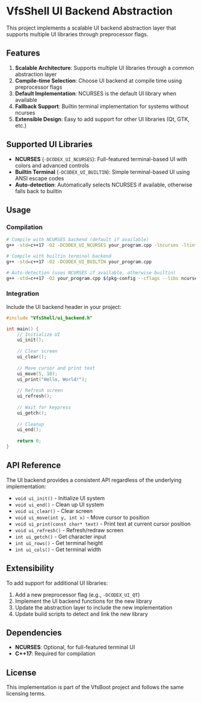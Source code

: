 # VfsShell UI Backend Abstraction

This project implements a scalable UI backend abstraction layer that supports multiple UI libraries through preprocessor flags.

## Features

1. **Scalable Architecture**: Supports multiple UI libraries through a common abstraction layer
2. **Compile-time Selection**: Choose UI backend at compile time using preprocessor flags
3. **Default Implementation**: NCURSES is the default UI library when available
4. **Fallback Support**: Builtin terminal implementation for systems without ncurses
5. **Extensible Design**: Easy to add support for other UI libraries (Qt, GTK, etc.)

## Supported UI Libraries

- **NCURSES** (`-DCODEX_UI_NCURSES`): Full-featured terminal-based UI with colors and advanced controls
- **Builtin Terminal** (`-DCODEX_UI_BUILTIN`): Simple terminal-based UI using ANSI escape codes
- **Auto-detection**: Automatically selects NCURSES if available, otherwise falls back to builtin

## Usage

### Compilation

```bash
# Compile with NCURSES backend (default if available)
g++ -std=c++17 -O2 -DCODEX_UI_NCURSES your_program.cpp -lncurses -ltinfo

# Compile with builtin terminal backend
g++ -std=c++17 -O2 -DCODEX_UI_BUILTIN your_program.cpp

# Auto-detection (uses NCURSES if available, otherwise builtin)
g++ -std=c++17 -O2 your_program.cpp $(pkg-config --cflags --libs ncurses 2>/dev/null || echo "")
```

### Integration

Include the UI backend header in your project:

```cpp
#include "VfsShell/ui_backend.h"

int main() {
    // Initialize UI
    ui_init();
    
    // Clear screen
    ui_clear();
    
    // Move cursor and print text
    ui_move(5, 10);
    ui_print("Hello, World!");
    
    // Refresh screen
    ui_refresh();
    
    // Wait for keypress
    ui_getch();
    
    // Cleanup
    ui_end();
    
    return 0;
}
```

## API Reference

The UI backend provides a consistent API regardless of the underlying implementation:

- `void ui_init()` - Initialize UI system
- `void ui_end()` - Clean up UI system
- `void ui_clear()` - Clear screen
- `void ui_move(int y, int x)` - Move cursor to position
- `void ui_print(const char* text)` - Print text at current cursor position
- `void ui_refresh()` - Refresh/redraw screen
- `int ui_getch()` - Get character input
- `int ui_rows()` - Get terminal height
- `int ui_cols()` - Get terminal width

## Extensibility

To add support for additional UI libraries:

1. Add a new preprocessor flag (e.g., `-DCODEX_UI_QT`)
2. Implement the UI backend functions for the new library
3. Update the abstraction layer to include the new implementation
4. Update build scripts to detect and link the new library

## Dependencies

- **NCURSES**: Optional, for full-featured terminal UI
- **C++17**: Required for compilation

## License

This implementation is part of the VfsBoot project and follows the same licensing terms.